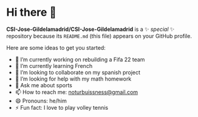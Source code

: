# Hi there 👋


**CSI-Jose-Gildelamadrid/CSI-Jose-Gildelamadrid** is a ✨ _special_ ✨ repository because its `README.md` (this file) appears on your GitHub profile.

Here are some ideas to get you started:

- 🔭 I’m currently working on rebuilding a Fifa 22 team
- 🌱 I’m currently learning French
- 👯 I’m looking to collaborate on my spanish project
- 🤔 I’m looking for help with my math homework
- 💬 Ask me about sports
- 📫 How to reach me: noturbuissness@gmail.com
- 😄 Pronouns: he/him
- ⚡ Fun fact: I love to play volley tennis
